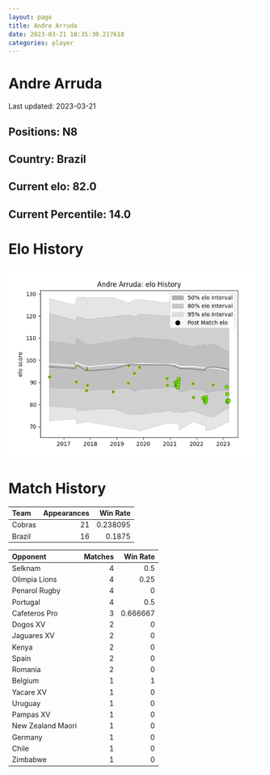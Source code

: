 ```yaml
---  
layout: page  
title: Andre Arruda  
date: 2023-03-21 18:35:30.217618  
categories: player  
---
```

# Andre Arruda


Last updated: 2023-03-21
## Positions: N8

## Country: Brazil

## Current elo: 82.0

## Current Percentile: 14.0

# Elo History


![elo history](history_AndreArruda.png)
# Match History


| Team   |   Appearances |   Win Rate |
|:-------|--------------:|-----------:|
| Cobras |            21 |   0.238095 |
| Brazil |            16 |   0.1875   |

| Opponent          |   Matches |   Win Rate |
|:------------------|----------:|-----------:|
| Selknam           |         4 |   0.5      |
| Olimpia Lions     |         4 |   0.25     |
| Penarol Rugby     |         4 |   0        |
| Portugal          |         4 |   0.5      |
| Cafeteros Pro     |         3 |   0.666667 |
| Dogos XV          |         2 |   0        |
| Jaguares XV       |         2 |   0        |
| Kenya             |         2 |   0        |
| Spain             |         2 |   0        |
| Romania           |         2 |   0        |
| Belgium           |         1 |   1        |
| Yacare XV         |         1 |   0        |
| Uruguay           |         1 |   0        |
| Pampas XV         |         1 |   0        |
| New Zealand Maori |         1 |   0        |
| Germany           |         1 |   0        |
| Chile             |         1 |   0        |
| Zimbabwe          |         1 |   0        |